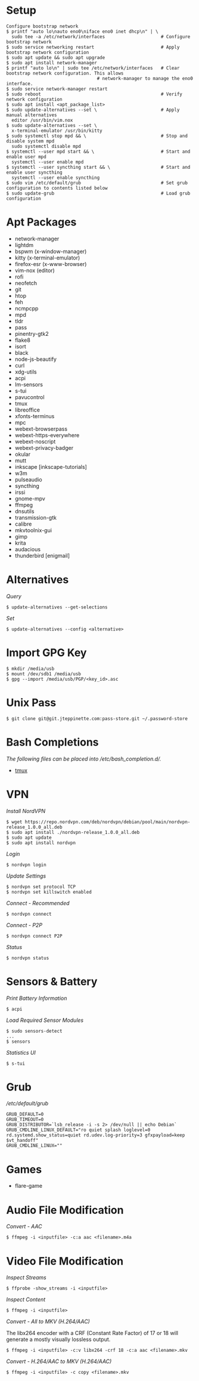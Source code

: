 Setup
=====

```
Configure bootstrap network
$ printf "auto lo\nauto eno0\niface eno0 inet dhcp\n" | \
  sudo tee -a /etc/network/interfaces                     # Configure bootstrap network
$ sudo service networking restart                         # Apply bootstrap network configuration
$ sudo apt update && sudo apt upgrade
$ sudo apt install network-manager
$ printf "auto lo\n" | sudo tee /etc/network/interfaces   # Clear bootstrap network configuration. This allows
						          # network-manager to manage the eno0 interface.
$ sudo service network-manager restart
$ sudo reboot                                             # Verify network configuration
$ sudo apt install <apt_package_list>
$ sudo update-alternatives --set \                        # Apply manual alternatives
  editor /usr/bin/vim.nox
$ sudo update-alternatives --set \
  x-terminal-emulator /usr/bin/kitty
$ sudo systemctl stop mpd && \                            # Stop and disable system mpd
  sudo systemctl disable mpd    
$ systemctl --user mpd start && \                         # Start and enable user mpd
  systemctl --user enable mpd
$ systemctl --user syncthing start && \                   # Start and enable user syncthing
  systemctl --user enable syncthing
$ sudo vim /etc/default/grub                              # Set grub configuration to contents listed below
$ sudo update-grub                                        # Load grub configuration
```

Apt Packages
============
  - network-manager
  - lightdm
  - bspwm (x-window-manager)
  - kitty (x-terminal-emulator)
  - firefox-esr (x-www-browser)
  - vim-nox (editor)
  - rofi
  - neofetch
  - git
  - htop
  - feh
  - ncmpcpp
  - mpd
  - tldr
  - pass
  - pinentry-gtk2
  - flake8
  - isort
  - black
  - node-js-beautify
  - curl
  - xdg-utils
  - acpi
  - lm-sensors
  - s-tui
  - pavucontrol
  - tmux
  - libreoffice
  - xfonts-terminus
  - mpc
  - webext-browserpass
  - webext-https-everywhere
  - webext-noscript
  - webext-privacy-badger
  - okular
  - mutt
  - inkscape [inkscape-tutorials]
  - w3m
  - pulseaudio
  - syncthing
  - irssi
  - gnome-mpv
  - ffmpeg
  - dnsutils
  - transmission-gtk
  - calibre
  - mkvtoolnix-gui
  - gimp
  - krita
  - audacious
  - thunderbird [enigmail]

Alternatives
============

*Query*
```
$ update-alternatives --get-selections
```

*Set*
```
$ update-alternatives --config <alternative>
```

Import GPG Key
==============
```
$ mkdir /media/usb
$ mount /dev/sdb1 /media/usb
$ gpg --import /media/usb/PGP/<key_id>.asc
```

Unix Pass
=========
```
$ git clone git@git.jteppinette.com:pass-store.git ~/.password-store 
```

Bash Completions
================
*The following files can be placed into /etc/bash_completion.d/.*

* [tmux](https://raw.githubusercontent.com/imomaliev/tmux-bash-completion/master/completions/tmux)

VPN
===

*Install NordVPN*
```
$ wget https://repo.nordvpn.com/deb/nordvpn/debian/pool/main/nordvpn-release_1.0.0_all.deb
$ sudo apt install ./nordvpn-release_1.0.0_all.deb
$ sudo apt update
$ sudo apt install nordvpn
```

*Login*
```
$ nordvpn login
```

*Update Settings*
```
$ nordvpn set protocol TCP
$ nordvpn set killswitch enabled
```

*Connect - Recommended*
```
$ nordvpn connect
```

*Connect - P2P*
```
$ nordvpn connect P2P
```

*Status*
```
$ nordvpn status
```

Sensors & Battery
=================

*Print Battery Information*
```
$ acpi
```

*Load Required Sensor Modules*
```
$ sudo sensors-detect
...
$ sensors
```

*Statistics UI*
```
$ s-tui
```

Grub
====

*/etc/default/grub*
```
GRUB_DEFAULT=0
GRUB_TIMEOUT=0
GRUB_DISTRIBUTOR=`lsb_release -i -s 2> /dev/null || echo Debian`
GRUB_CMDLINE_LINUX_DEFAULT="ro quiet splash loglevel=0 rd.systemd.show_status=quiet rd.udev.log-priority=3 gfxpayload=keep $vt_handoff"
GRUB_CMDLINE_LINUX=""
```

Games
=====
* flare-game

Audio File Modification
=======================

*Convert - AAC*
```
$ ffmpeg -i <inputfile> -c:a aac <filename>.m4a
```

Video File Modification
=======================

*Inspect Streams*
```
$ ffprobe -show_streams -i <inputfile>
```

*Inspect Content*
```
$ ffmpeg -i <inputfile>
```

*Convert - All to MKV (H.264/AAC)*

The libx264 encoder with a CRF (Constant Rate Factor) of 17 or 18 will
generate a mostly visually lossless output.
```
$ ffmpeg -i <inputfile> -c:v libx264 -crf 18 -c:a aac <filename>.mkv
```

*Convert - H.264/AAC to MKV (H.264/AAC)*
```
$ ffmpeg -i <inputfile> -c copy <filename>.mkv
```
